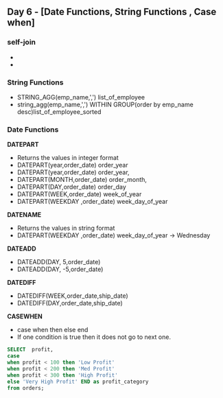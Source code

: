 ## Day 6 - [Date Functions, String Functions , Case when]

### self-join
-
-



### String Functions
- STRING_AGG(emp_name,',') list_of_employee
- string_agg(emp_name,',') WITHIN GROUP(order by emp_name desc)list_of_employee_sorted


### Date Functions
**DATEPART**
- Returns the values in integer format
- DATEPART(year,order_date) order_year
- DATEPART(year,order_date) order_year,
- DATEPART(MONTH,order_date) order_month,
- DATEPART(DAY,order_date) order_day
- DATEPART(WEEK,order_date) week_of_year 
- DATEPART(WEEKDAY ,order_date) week_day_of_year 

**DATENAME**
- Returns the values in string format
- DATEPART(WEEKDAY ,order_date) week_day_of_year -> Wednesday

**DATEADD**
- DATEADD(DAY, 5,order_date)
- DATEADD(DAY, -5,order_date)

**DATEDIFF**
- DATEDIFF(WEEK,order_date,ship_date)
- DATEDIFF(DAY,order_date,ship_date)

**CASEWHEN**
- case when then else end 
- If one condition is true then it does not go to next one.
```sql
SELECT  profit,
case 
when profit < 100 then 'Low Profit'
when profit < 200 then 'Med Profit'
when profit < 300 then 'High Profit'
else 'Very High Profit' END as profit_category
from orders;
```